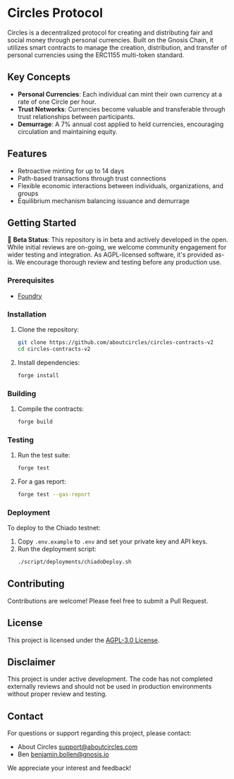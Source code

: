 # Circles Protocol

Circles is a decentralized protocol for creating and distributing fair and social money through personal currencies. Built on the Gnosis Chain, it utilizes smart contracts to manage the creation, distribution, and transfer of personal currencies using the ERC1155 multi-token standard.

## Key Concepts

- **Personal Currencies**: Each individual can mint their own currency at a rate of one Circle per hour.
- **Trust Networks**: Currencies become valuable and transferable through trust relationships between participants.
- **Demurrage**: A 7% annual cost applied to held currencies, encouraging circulation and maintaining equity.

## Features

- Retroactive minting for up to 14 days
- Path-based transactions through trust connections
- Flexible economic interactions between individuals, organizations, and groups
- Equilibrium mechanism balancing issuance and demurrage

## Getting Started

🐲 **Beta Status**: This repository is in beta and actively developed in the open. While initial reviews are on-going, we welcome community engagement for wider testing and integration. As AGPL-licensed software, it's provided as-is. We encourage thorough review and testing before any production use.


### Prerequisites

- [Foundry](https://book.getfoundry.sh/getting-started/installation)

### Installation

1. Clone the repository:
    ```bash
    git clone https://github.com/aboutcircles/circles-contracts-v2
    cd circles-contracts-v2
    ```
2. Install dependencies:
    ```bash
    forge install
    ```
### Building

1. Compile the contracts:
    ```bash
    forge build
    ```

### Testing

1. Run the test suite:
    ```bash
    forge test
    ```
2. For a gas report:
    ```bash
    forge test --gas-report
    ```
### Deployment

To deploy to the Chiado testnet:

1. Copy `.env.example` to `.env` and set your private key and API keys.
2. Run the deployment script:
    ```bash
    ./script/deployments/chiadoDeploy.sh
    ```

## Contributing

Contributions are welcome! Please feel free to submit a Pull Request.

## License

This project is licensed under the [AGPL-3.0 License](LICENSE).

## Disclaimer

This project is under active development. The code has not completed externally reviews and should not be used in production environments without proper review and testing.

## Contact

For questions or support regarding this project, please contact:

- About Circles <support@aboutcircles.com>
- Ben <benjamin.bollen@gnosis.io>

We appreciate your interest and feedback!